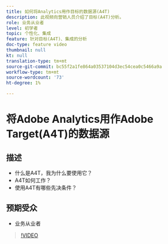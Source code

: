 ```yaml
---
title: 如何将Analytics用作目标的数据源(A4T)
description: 此视频向营销人员介绍了目标(A4T)分析。
role: 业务从业者
level: 初学者
topic: 个性化、集成
feature: 针对目标(A4T)、集成的分析
doc-type: feature video
thumbnail: null
kt: null
translation-type: tm+mt
source-git-commit: bc55f2a1fe864a03537104d3ec54cea0c5466a9a
workflow-type: tm+mt
source-wordcount: '73'
ht-degree: 1%

---
```



# 将Adobe Analytics用作Adobe Target(A4T)的数据源

## 描述

* 什么是A4T，我为什么要使用它？
* A4T如何工作？
* 使用A4T有哪些先决条件？

## 预期受众

* 业务从业者

>[!VIDEO](https://video.tv.adobe.com/v/17384/?quality=12)
